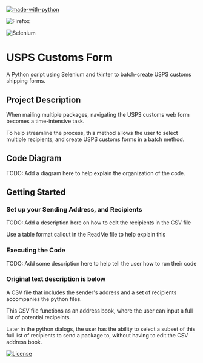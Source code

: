 [![made-with-python](https://img.shields.io/badge/MADE%20WITH-PYTHON-blue?style=for-the-badge&logo=PYTHON&logoColor=white)](https://www.python.org/)


![Firefox](https://img.shields.io/badge/Firefox-FF7139?style=for-the-badge&logo=Firefox-Browser&logoColor=white)

![Selenium](https://img.shields.io/badge/-selenium-%43B02A?style=for-the-badge&logo=selenium&logoColor=white)


# USPS Customs Form
A Python script using Selenium and tkinter to batch-create USPS customs shipping forms.



## Project Description
When mailing multiple packages, navigating the USPS customs web form becomes a time-intensive task.

To help streamline the process, this method allows the user to select multiple recipients, and create USPS customs forms in a batch method.

## Code Diagram

TODO: Add a diagram here to help explain the organization of the code.



## Getting Started

### Set up your Sending Address, and Recipients

TODO: Add a description here on how to edit the recipients in the CSV file

Use a table format callout in the ReadMe file to help explain this


### Executing the Code

TODO: Add some description here to help tell the user how to run their code

### Original text description is below

A CSV file that includes the sender's address and a set of recipients accompanies the python files.

This CSV file functions as an address book, where the user can input a full list of potential recipeints.

Later in the python dialogs, the user has the ability to select a subset of this full list of recipients to send a package to, without having to edit the CSV address book.


[![License](https://img.shields.io/badge/License-Apache_2.0-blue.svg)](https://opensource.org/licenses/Apache-2.0)
